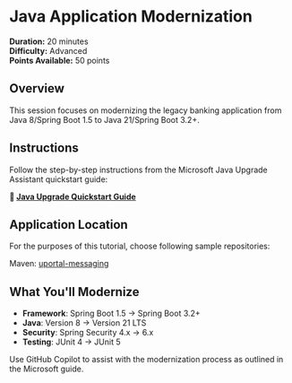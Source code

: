 # Java Application Modernization

**Duration:** 20 minutes  
**Difficulty:** Advanced  
**Points Available:** 50 points

## Overview

This session focuses on modernizing the legacy banking application from Java 8/Spring Boot 1.5 to Java 21/Spring Boot 3.2+.

## Instructions

Follow the step-by-step instructions from the Microsoft Java Upgrade Assistant quickstart guide:

**📖 [Java Upgrade Quickstart Guide](https://learn.microsoft.com/en-gb/java/upgrade/quickstart-upgrade)**

## Application Location

For the purposes of this tutorial, choose following sample repositories:

Maven: [uportal-messaging](https://github.com/UW-Madison-DoIT/uportal-messaging)


## What You'll Modernize

- **Framework**: Spring Boot 1.5 → Spring Boot 3.2+
- **Java**: Version 8 → Version 21 LTS
- **Security**: Spring Security 4.x → 6.x
- **Testing**: JUnit 4 → JUnit 5

Use GitHub Copilot to assist with the modernization process as outlined in the Microsoft guide.
